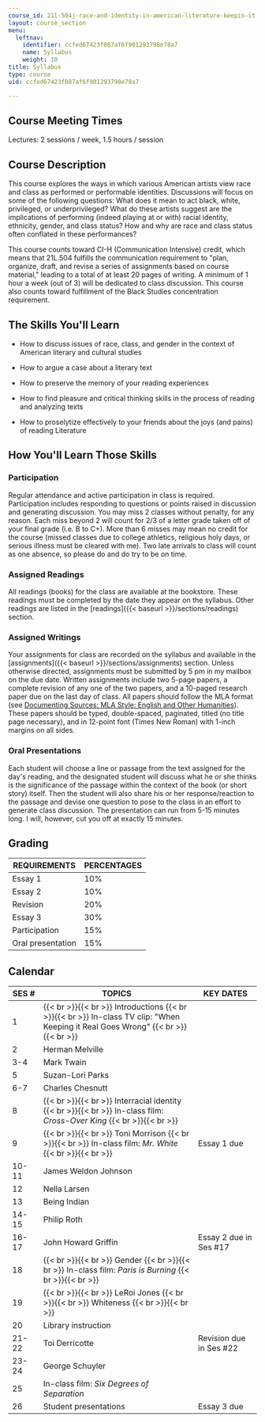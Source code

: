 ```yaml
---
course_id: 21l-504j-race-and-identity-in-american-literature-keepin-it-real-fake-spring-2007
layout: course_section
menu:
  leftnav:
    identifier: ccfed67423f087af6f901293798e78a7
    name: Syllabus
    weight: 10
title: Syllabus
type: course
uid: ccfed67423f087af6f901293798e78a7

---
```


Course Meeting Times
--------------------

Lectures: 2 sessions / week, 1.5 hours / session

Course Description
------------------

This course explores the ways in which various American artists view race and class as performed or performable identities. Discussions will focus on some of the following questions: What does it mean to act black, white, privileged, or underprivileged? What do these artists suggest are the implications of performing (indeed playing at or with) racial identity, ethnicity, gender, and class status? How and why are race and class status often conflated in these performances?

This course counts toward CI-H (Communication Intensive) credit, which means that 21L.504 fulfills the communication requirement to "plan, organize, draft, and revise a series of assignments based on course material," leading to a total of at least 20 pages of writing. A minimum of 1 hour a week (out of 3) will be dedicated to class discussion. This course also counts toward fulfillment of the Black Studies concentration requirement.

The Skills You'll Learn
-----------------------

*   How to discuss issues of race, class, and gender in the context of American literary and cultural studies
    
*   How to argue a case about a literary text
    
*   How to preserve the memory of your reading experiences
    
*   How to find pleasure and critical thinking skills in the process of reading and analyzing texts
    
*   How to proselytize effectively to your friends about the joys (and pains) of reading Literature
    

How You'll Learn Those Skills
-----------------------------

### Participation

Regular attendance and active participation in class is required. Participation includes responding to questions or points raised in discussion and generating discussion. You may miss 2 classes without penalty, for any reason. Each miss beyond 2 will count for 2/3 of a letter grade taken off of your final grade (i.e. B to C+). More than 6 misses may mean no credit for the course (missed classes due to college athletics, religious holy days, or serious illness must be cleared with me). Two late arrivals to class will count as one absence, so please do and do try to be on time.

### Assigned Readings

All readings (books) for the class are available at the bookstore. These readings must be completed by the date they appear on the syllabus. Other readings are listed in the [readings]({{< baseurl >}}/sections/readings) section.

### Assigned Writings

Your assignments for class are recorded on the syllabus and available in the [assignments]({{< baseurl >}}/sections/assignments) section. Unless otherwise directed, assignments must be submitted by 5 pm in my mailbox on the due date. Written assignments include two 5-page papers, a complete revision of any one of the two papers, and a 10-paged research paper due on the last day of class. All papers should follow the MLA format (see [Documenting Sources: MLA Style: English and Other Humanities](http://www.macmillanlearning.com/catalog/static/bsm/hacker/resdoc/humanities/english.htm)). These papers should be typed, double-spaced, paginated, titled (no title page necessary), and in 12-point font (Times New Roman) with 1-inch margins on all sides.

### Oral Presentations

Each student will choose a line or passage from the text assigned for the day's reading, and the designated student will discuss what he or she thinks is the significance of the passage within the context of the book (or short story) itself. Then the student will also share his or her response/reaction to the passage and devise one question to pose to the class in an effort to generate class discussion. The presentation can run from 5-15 minutes long. I will, however, cut you off at exactly 15 minutes.

Grading
-------

| REQUIREMENTS | PERCENTAGES |
| --- | --- |
| Essay 1 | 10% |
| Essay 2 | 10% |
| Revision | 20% |
| Essay 3 | 30% |
| Participation | 15% |
| Oral presentation | 15% 

Calendar
--------

| SES # | TOPICS | KEY DATES |
| --- | --- | --- |
| 1 |  {{< br >}}{{< br >}} Introductions {{< br >}}{{< br >}} In-class TV clip: "When Keeping it Real Goes Wrong" {{< br >}}{{< br >}}  | &nbsp; |
| 2 | Herman Melville | &nbsp; |
| 3-4 | Mark Twain | &nbsp; |
| 5 | Suzan-Lori Parks | &nbsp; |
| 6-7 | Charles Chesnutt | &nbsp; |
| 8 |  {{< br >}}{{< br >}} Interracial identity {{< br >}}{{< br >}} In-class film: _Cross-Over King_ {{< br >}}{{< br >}}  | &nbsp; |
| 9 |  {{< br >}}{{< br >}} Toni Morrison {{< br >}}{{< br >}} In-class film: _Mr. White_ {{< br >}}{{< br >}}  | Essay 1 due |
| 10-11 | James Weldon Johnson | &nbsp; |
| 12 | Nella Larsen | &nbsp; |
| 13 | Being Indian | &nbsp; |
| 14-15 | Philip Roth | &nbsp; |
| 16-17 | John Howard Griffin | Essay 2 due in Ses #17 |
| 18 |  {{< br >}}{{< br >}} Gender {{< br >}}{{< br >}} In-class film: _Paris is Burning_ {{< br >}}{{< br >}}  | &nbsp; |
| 19 |  {{< br >}}{{< br >}} LeRoi Jones {{< br >}}{{< br >}} Whiteness {{< br >}}{{< br >}}  | &nbsp; |
| 20 | Library instruction | &nbsp; |
| 21-22 | Toi Derricotte | Revision due in Ses #22 |
| 23-24 | George Schuyler | &nbsp; |
| 25 | In-class film: _Six Degrees of Separation_ | &nbsp; |
| 26 | Student presentations | Essay 3 due